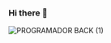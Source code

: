### Hi there 👋
![PROGRAMADOR BACK (1)](https://user-images.githubusercontent.com/32024150/214771810-1ebc5f5f-2e29-418e-9cba-1c81849e1042.png)

<!--
**alinpierojavier/alinpierojavier** is a ✨ _special_ ✨ repository because its `README.md` (this file) appears on your GitHub profile.

Here are some ideas to get you started:

- 🔭 I’m currently working on ...
- 🌱 I’m currently learning ...
- 👯 I’m looking to collaborate on ...
- 🤔 I’m looking for help with ...
- 💬 Ask me about ...
- 📫 How to reach me: ...
- 😄 Pronouns: ...
- ⚡ Fun fact: ...
-->
